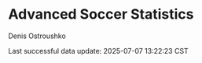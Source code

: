 # Advanced Soccer Statistics
Denis Ostroushko

<!-- gfm -->

Last successful data update: 2025-07-07 13:22:23 CST
